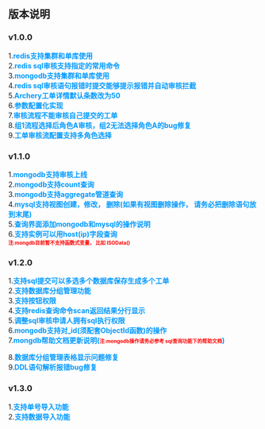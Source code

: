 ## 版本说明

### v1.0.0
1.<font color=#0099ff>**redis支持集群和单库使用**</font>  
2.<font color=#0099ff>**redis sql审核支持指定的常用命令**</font>  
3.<font color=#0099ff>**mongodb支持集群和单库使用**</font>  
4.<font color=#0099ff>**redis sql审核语句报错时提交能够提示报错并自动审核拦截**</font>  
5.<font color=#0099ff>**Archery工单详情默认条数改为50**</font>  
6.<font color=#0099ff>**参数配置化实现**</font>  
7.<font color=#0099ff>**审核流程不能审核自己提交的工单**</font>  
8.<font color=#0099ff>**组1流程选择后角色A审核，组2无法选择角色A的bug修复**</font>  
9.<font color=#0099ff>**工单审核流配置支持多角色选择**</font>


### v1.1.0

1.<font color=#0099ff>**mongodb支持审核上线**</font>  
2.<font color=#0099ff>**mongodb支持count查询**</font>  
3.<font color=#0099ff>**mongodb支持aggregate管道查询**</font>  
4.<font color=#0099ff>**mysql支持视图创建，修改， 删除(如果有视图删除操作，
请务必把删除语句放到末尾)**</font>  
5.<font color=#0099ff>**查询界面添加mongodb和mysql的操作说明**</font>  
6.<font color=#0099ff>**支持实例可以用host(ip)字段查询**</font>      
<font color=red size=1>**注:mongdb目前暂不支持函数式变量， 比如
ISOData()**</font>


### v1.2.0

1.<font
color=#0099ff>**支持sql提交可以多选多个数据库保存生成多个工单**</font>  
2.<font color=#0099ff>**支持数据库分组管理功能**</font>  
3.<font color=#0099ff>**支持按钮权限**</font>  
4.<font color=#0099ff>**支持redis查询命令scan返回结果分行显示**</font>  
5.<font color=#0099ff>**调整sql审核申请人拥有sql执行权限**</font>  
6.<font
color=#0099ff>**mongodb支持对_id(须配套ObjectId函数)的操作**</font>  
7.<font color=#0099ff>**mongdb帮助文档更新说明(<font color=red
size=1>**注:mongodb操作请务必参考 sql查询功能下的帮助文档**</font>)**</font>

8.<font color=#0099ff>**数据库分组管理表格显示问题修复**</font>  
9.<font color=#0099ff>**DDL语句解析报错bug修复**</font>


### v1.3.0

1.<font color=#0099ff>**支持单号导入功能**</font>  
2.<font color=#0099ff>**支持数据导入功能**</font>
